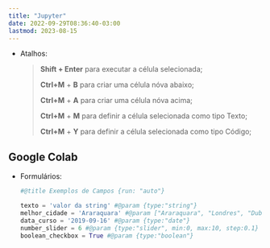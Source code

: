 ```yaml
---
title: "Jupyter"
date: 2022-09-29T08:36:40-03:00
lastmod: 2023-08-15
---
```



- Atalhos:
    
    > **Shift + Enter** para executar a célula selecionada;
    > 
    > 
    > **Ctrl+M** + **B** para criar uma célula nóva abaixo;
    > 
    > **Ctrl+M** + **A** para criar uma célula nóva acima;
    > 
    > **Ctrl+M** + **M** para definir a célula selecionada como tipo Texto;
    > 
    > **Ctrl+M** + **Y** para definir a célula selecionada como tipo Código;
    > 


## Google Colab

- Formulários:
    
    ```python
    #@title Exemplos de Campos {run: "auto"}
    
    texto = 'valor da string' #@param {type:"string"}
    melhor_cidade = 'Araraquara' #@param ["Araraquara", "Londres", "Dublin"]
    data_curso = '2019-09-16' #@param {type:"date"}
    number_slider = 6 #@param {type:"slider", min:0, max:10, step:0.1}
    boolean_checkbox = True #@param {type:"boolean"}
    ```
    
